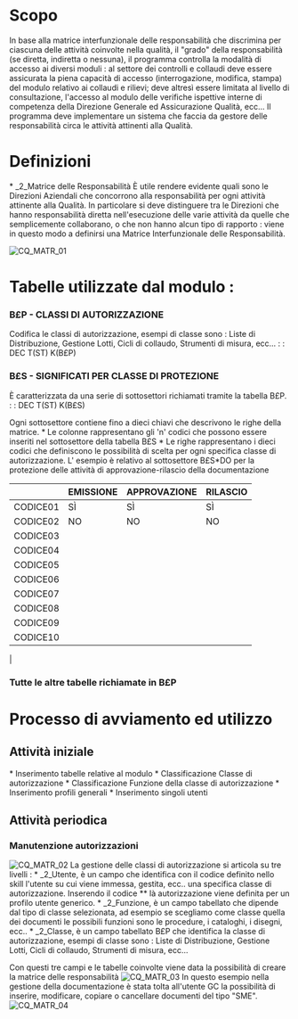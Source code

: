 # Scopo
In base alla matrice interfunzionale delle responsabilità che discrimina per ciascuna delle attività coinvolte nella qualità, il "grado" della responsabilità (se diretta, indiretta o nessuna), il programma  controlla la modalità di accesso ai diversi moduli :  al settore dei controlli e collaudi deve essere assicurata la piena capacità di accesso (interrogazione, modifica, stampa) del modulo relativo ai collaudi e rilievi; deve altresì essere limitata al livello di consultazione, l'accesso al modulo delle verifiche ispettive interne di competenza della Direzione Generale ed Assicurazione Qualità, ecc...
Il programma deve implementare un sistema che faccia da gestore delle responsabilità circa le attività attinenti alla Qualità.


# Definizioni
 \* _2_Matrice delle Responsabilità
È utile rendere evidente quali sono le Direzioni Aziendali che concorrono alla responsabilità per ogni attività attinente alla Qualità. In particolare si deve distinguere tra le Direzioni che hanno responsabilità diretta nell'esecuzione delle varie attività da quelle che semplicemente collaborano, o che non hanno alcun tipo di rapporto :  viene in questo modo a definirsi una Matrice Interfunzionale delle Responsabilità.

![CQ_MATR_01](http://doc.smeup.com/immagini/CQMATR_01/CQ_MATR_01.png)
# Tabelle utilizzate dal modulo : 
### B£P - CLASSI DI AUTORIZZAZIONE
Codifica le classi di autorizzazione, esempi di classe sono :  Liste di Distribuzione, Gestione Lotti, Cicli di collaudo, Strumenti di misura, ecc...
 :  : DEC T(ST) K(B£P)

### B£S - SIGNIFICATI PER CLASSE DI PROTEZIONE
È caratterizzata da una serie di sottosettori richiamati tramite la tabella B£P.
 :  : DEC T(ST) K(B£S)

Ogni sottosettore contiene fino a dieci chiavi che descrivono le righe della matrice.
 \* Le colonne rappresentano gli 'n' codici che possono essere inseriti nel sottosettore della  tabella B£S
 \* Le righe rappresentano i dieci codici che definiscono le possibilità di scelta per ogni specifica classe di autorizzazione. L' esempio è relativo al sottosettore B£S\*DO per la  protezione delle attività di approvazione-rilascio della documentazione


|  | EMISSIONE | APPROVAZIONE | RILASCIO |
| ---|----|----|----|
| CODICE01 | SÌ | SÌ | SÌ |
| CODICE02 | NO | NO | NO |
| CODICE03  | | | |
| CODICE04  | | | |
| CODICE05  | | | |
| CODICE06  | | | |
| CODICE07  | | | |
| CODICE08  | | | |
| CODICE09  | | | |
| CODICE10  | | | |
| 


### Tutte le altre tabelle richiamate in B£P

# Processo di avviamento ed utilizzo
## Attività iniziale
 \* Inserimento tabelle relative al modulo
 \* Classificazione Classe di autorizzazione
 \* Classificazione Funzione della classe di autorizzazione
 \* Inserimento  profili generali
 \* Inserimento singoli utenti

## Attività periodica
### Manutenzione autorizzazioni
![CQ_MATR_02](http://doc.smeup.com/immagini/CQMATR_01/CQ_MATR_02.png)
La gestione delle classi di autorizzazione si articola su tre livelli : 
 \* _2_Utente, è un campo che identifica con il codice definito nello skill l'utente su cui viene immessa, gestita, ecc.. una specifica classe di autorizzazione. Inserendo il codice \*\* là autorizzazione viene definita per un profilo utente generico.
 \* _2_Funzione, è un campo tabellato che dipende dal tipo di classe selezionata, ad esempio se scegliamo come classe quella dei documenti le possibili funzioni sono le procedure, i cataloghi, i disegni, ecc..
 \* _2_Classe, è un campo tabellato B£P che identifica la classe di autorizzazione, esempi di classe sono :  Liste di Distribuzione, Gestione Lotti, Cicli di collaudo, Strumenti di misura, ecc...

Con questi tre campi e le tabelle coinvolte viene data la possibilità di creare la matrice delle responsabilità
![CQ_MATR_03](http://doc.smeup.com/immagini/CQMATR_01/CQ_MATR_03.png)
In questo esempio nella gestione della documentazione è stata tolta all'utente GC la possibilità di inserire, modificare, copiare o cancellare documenti del tipo "SME".
![CQ_MATR_04](http://doc.smeup.com/immagini/CQMATR_01/CQ_MATR_04.png)

